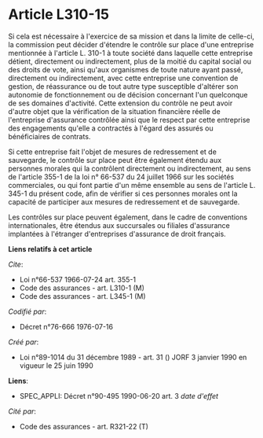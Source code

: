 # Article L310-15

Si cela est nécessaire à l'exercice de sa mission et dans la limite de celle-ci, la commission peut décider d'étendre le
contrôle sur place d'une entreprise mentionnée à l'article L. 310-1 à toute société dans laquelle cette entreprise détient,
directement ou indirectement, plus de la moitié du capital social ou des droits de vote, ainsi qu'aux organismes de toute
nature ayant passé, directement ou indirectement, avec cette entreprise une convention de gestion, de réassurance ou de tout
autre type susceptible d'altérer son autonomie de fonctionnement ou de décision concernant l'un quelconque de ses domaines
d'activité. Cette extension du contrôle ne peut avoir d'autre objet que la vérification de la situation financière réelle de
l'entreprise d'assurance contrôlée ainsi que le respect par cette entreprise des engagements qu'elle a contractés à l'égard
des assurés ou bénéficiaires de contrats.

Si cette entreprise fait l'objet de mesures de redressement et de sauvegarde, le contrôle sur place peut être également
étendu aux personnes morales qui la contrôlent directement ou indirectement, au sens de l'article 355-1 de la loi n° 66-537
du 24 juillet 1966 sur les sociétés commerciales, ou qui font partie d'un même ensemble au sens de l'article L. 345-1 du
présent code, afin de vérifier si ces personnes morales ont la capacité de participer aux mesures de redressement et de
sauvegarde.

Les contrôles sur place peuvent également, dans le cadre de conventions internationales, être étendus aux succursales ou
filiales d'assurance implantées à l'étranger d'entreprises d'assurance de droit français.

**Liens relatifs à cet article**

_Cite_:

  - Loi n°66-537 1966-07-24 art. 355-1
  - Code des assurances - art. L310-1 (M)
  - Code des assurances - art. L345-1 (M)

_Codifié par_:

  - Décret n°76-666 1976-07-16

_Créé par_:

  - Loi n°89-1014 du 31 décembre 1989 - art. 31 () JORF 3 janvier 1990 en vigueur le 25 juin 1990

**Liens**:

  - SPEC_APPLI: Décret n°90-495 1990-06-20 art. 3 *date d'effet*

_Cité par_:

  - Code des assurances - art. R321-22 (T)
